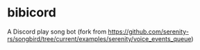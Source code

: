 # bibicord
A Discord play song bot (fork from https://github.com/serenity-rs/songbird/tree/current/examples/serenity/voice_events_queue)
